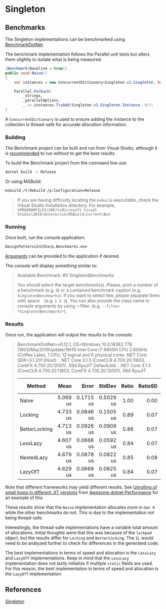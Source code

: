 ﻿# Singleton

## Benchmarks

The Singleton implementations can be benchmarked using [BenchmarkDotNet](https://benchmarkdotnet.org/).



The benchmark implementation follows the Parallel unit tests but alters them slightly to isolate what is being measured.

```cs
[Benchmark(Baseline = true)]
public void Naive()
{
    var instances = new ConcurrentDictionary<Singleton.v1.Singleton, byte>();

    Parallel.ForEach(
        _strings,
        _parallelOptions,
        _ => instances.TryAdd(Singleton.v1.Singleton.Instance, 0));
}
```

A `ConcurrentDictionary` is used to ensure adding the instance to the collection is thread-safe for accurate allocation information.

### Building

The Benchmark project can be built and run from Visual Studio, although it is [recommended](https://benchmarkdotnet.org/articles/guides/good-practices.html) to run without to get the best results.

To build the Benchmark project from the command line use:

```sh
dotnet build -c Release
```

Or using MSBuild:

```sh
msbuild /t:Rebuild /p:Configuration=Release
```

> If you are having difficulty locating the `msbuild` executable, check the Visual Studio installation directory. 
> For example, `%PROGRAMFILES(X86)%\Microsoft Visual Studio\2019\Enterprise\MSBuild\Current\Bin`

### Running

Once built, run the console application:
```sh
DesignPatternsInCSharp.Benchmarks.exe
```

[Arguments](https://benchmarkdotnet.org/articles/guides/console-args.html) can be provided to the application if desired.

The console will display something similar to:

> Available Benchmark:
>  #0 SingletonBenchmarks
>
>
> You should select the target benchmark(s). Please, print a number of a benchmark (e.g. `0`) or a contained benchmark caption (e.g. `SingletonBenchmarks`).
> If you want to select few, please separate them with space ` ` (e.g. `1 2 3`).
> You can also provide the class name in console arguments by using --filter. (e.g. `--filter *SingletonBenchmarks*`).

### Results

Once run, the application will output the results to the console:

> BenchmarkDotNet=v0.12.1, OS=Windows 10.0.18362.778 (1903/May2019Update/19H1)
> Intel Core i7-8850H CPU 2.60GHz (Coffee Lake), 1 CPU, 12 logical and 6 physical cores
> .NET Core SDK=3.1.201
>   [Host]     : .NET Core 3.1.3 (CoreCLR 4.700.20.11803, CoreFX 4.700.20.12001), X64 RyuJIT
>   DefaultJob : .NET Core 3.1.3 (CoreCLR 4.700.20.11803, CoreFX 4.700.20.12001), X64 RyuJIT
> 
> 
> |        Method |     Mean |     Error |    StdDev | Ratio | RatioSD | Rank |  Gen 0 |  Gen 1 | Gen 2 | Allocated |
> |-------------- |---------:|----------:|----------:|------:|--------:|-----:|-------:|-------:|------:|----------:|
> |         Naive | 5.069 us | 0.1715 us | 0.5029 us |  1.00 |    0.00 |    2 | 0.6065 | 0.0038 |     - |   2.78 KB |
> |       Locking | 4.733 us | 0.0846 us | 0.1505 us |  0.89 |    0.07 |    1 | 0.6027 |      - |     - |    2.9 KB |
> | BetterLocking | 4.713 us | 0.0926 us | 0.0909 us |  0.86 |    0.07 |    1 | 0.6027 |      - |     - |   2.78 KB |
> |      LessLazy | 4.607 us | 0.0668 us | 0.0592 us |  0.84 |    0.07 |    1 | 0.6027 |      - |     - |   2.78 KB |
> |    NestedLazy | 4.679 us | 0.0878 us | 0.0822 us |  0.85 |    0.08 |    1 | 0.6027 |      - |     - |    2.9 KB |
> |       LazyOfT | 4.629 us | 0.0669 us | 0.0625 us |  0.84 |    0.07 |    1 | 0.6027 |      - |     - |   2.78 KB |

Note that different frameworks may yield different results.
See [Unrolling of small loops in different JIT versions](https://aakinshin.net/posts/unrolling-of-small-loops-in-different-jit-versions/) from [Awesome dotnet Performance](https://github.com/adamsitnik/awesome-dot-net-performance) for an example of this.

These results show that the `Naive` implementation allocates more in `Gen 0` while the other benchmarks do not. 
This is due to the implementation not being thread-safe.

Interestingly, the thread-safe implementations have a variable total amount of allocations.
Initial thoughts were that this was because of the `lockpad` object, but the results differ for `Locking` and `BetterLocking`.
The `IL` would need to be analyzed further to check for differences in the generated code.

The best implementations in terms of speed and allocation is the `LessLazy` and `LazyOfT` implementations.
Keep in mind that the `LessLazy` implementation does not lazily initialize if multiple `static` fields are used.
For this reason, the best implementation in terms of speed and allocation is the `LazyOfT` implementation.

## References

[Singleton](https://www.c-sharpcorner.com/UploadFile/8911c4/singleton-design-pattern-in-C-Sharp/)